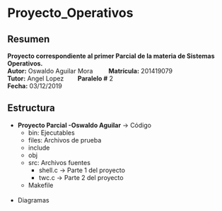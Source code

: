 # Proyecto_Operativos

## Resumen
  **Proyecto correspondiente al primer Parcial de la materia de Sistemas Operativos.**<br>
  **Autor:** Oswaldo Aguilar Mora   &nbsp; &nbsp; &nbsp; &nbsp; **Matrícula:** 201419079 <br>
  **Tutor:** Angel Lopez    &nbsp; &nbsp; &nbsp;&nbsp; **Paralelo #** 2<br>
  **Fecha:** 03/12/2019<br>
  
  ## Estructura
   + **Proyecto Parcial -Oswaldo Aguilar** -> Código
      - bin: Ejecutables
      - files: Archivos de prueba
      - include
      - obj
      - src: Archivos fuentes
        - shell.c -> Parte 1 del proyecto
        - twc.c  -> Parte 2 del proyecto
      - Makefile
      <br>
   + Diagramas
